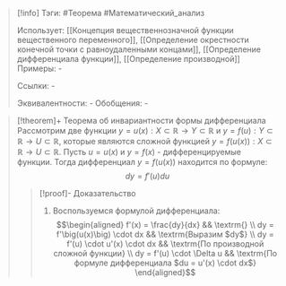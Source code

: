 > [!info]
> Тэги: #Теорема #Математический_анализ   
> 
> Использует: [[Концепция вещественнозначной функции вещественного переменного]], [[Определение окрестности конечной точки с равноудаленными концами]], [[Определение дифференциала функции]], [[Определение производной]]
> Примеры: *-*
> 
> Ссылки: *-*
> 
> Эквивалентности: *-*
> Обобщения: *-*

> [!theorem]+ Теорема об инвариантности формы дифференциала 
> Рассмотрим две функции $y = u(x):X \subset \mathbb{R}\rightarrow Y \subset \mathbb{R}$ и $y = f(u): Y \subset \mathbb{R}\rightarrow U \subset \mathbb{R}$, которые являются сложной функцией $y = f\big(u(x)\big):X \subset \mathbb{R}\rightarrow U \subset \mathbb{R}$. Пусть $u =u(x)$ и $y=f(x)$ - дифференцируемые функции. Тогда дифференциал $y = f\big(u(x)\big)$ находится по формуле: $$dy = f'(u)du$$
> > [!proof]- Доказательство
> > 1. Воспользуемся формулой дифференциала: $$\begin{aligned} f'(x) = \frac{dy}{dx} && \textrm{} \\ dy = f'\big(u(x)\big) \cdot dx && \textrm{Выразим $dy$}  \\ dy = f'(u) \cdot u'(x) \cdot dx && \textrm{По производной сложной функции} \\ dy = f'(u) \cdot \Delta u && \textrm{По формуле дифференциала $du = u'(x) \cdot dx$} \end{aligned}$$
